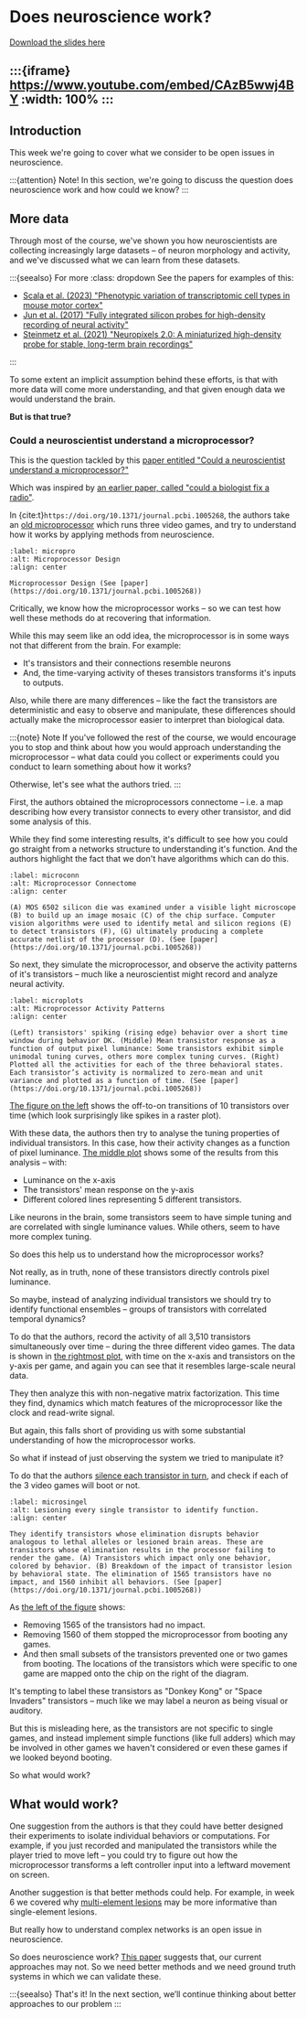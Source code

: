 # Does neuroscience work?

[Download the slides here](slildes/W9-V0-does-neuroscience-work.pptx)

:::{iframe} https://www.youtube.com/embed/CAzB5wwj4BY
:width: 100%
:::
---

## Introduction

This week we're going to cover what we consider to be open issues in neuroscience.

:::{attention} Note!
In this section, we're  going to discuss the question does neuroscience work and how could we know?
:::

## More data

Through most of the course, we've shown you how neuroscientists are collecting increasingly large datasets – of neuron morphology and activity, and we've discussed what we can learn from these datasets.

:::{seealso} For more
:class: dropdown
See the papers for examples of this:

* [Scala et al. (2023) "Phenotypic variation of transcriptomic cell types in mouse motor cortex"](https://doi.org/10.1038/s41586-020-2907-3)
* [Jun et al. (2017) "Fully integrated silicon probes for high-density recording of neural activity"](https://doi.org/10.1038/nature24636)
* [Steinmetz et al. (2021) "Neuropixels 2.0: A miniaturized high-density probe for stable, long-term brain recordings"](https://doi.org/10.1126/science.abf4588)

:::

To some extent an implicit assumption behind these efforts, is that with more data will come more understanding, and that given enough data we would understand the brain.

**But is that true?**

### Could a neuroscientist understand a microprocessor?

This is the question tackled by this [paper entitled "Could a neuroscientist understand a microprocessor?"](https://doi.org/10.1371/journal.pcbi.1005268)

Which was inspired by [an earlier paper, called "could a biologist fix a radio"](https://doi.org/10.1016/S1535-6108(02)00133-2). 

In {cite:t}`https://doi.org/10.1371/journal.pcbi.1005268`, the authors take an [old microprocessor](#micropro) which runs three video games, and try to understand how it works by applying methods from neuroscience.

```{figure} figures/micro.png
:label: micropro
:alt: Microprocessor Design
:align: center

Microprocessor Design (See [paper](https://doi.org/10.1371/journal.pcbi.1005268))
```

Critically, we know how the microprocessor works – so we can test how well these methods do at recovering that information.

While this may seem like an odd idea, the microprocessor is in some ways not that different from the brain. For example:

* It's transistors and their connections resemble neurons
* And, the time-varying activity of theses transistors transforms it's inputs to outputs.

Also, while there are many differences – like the fact the transistors are deterministic and easy to observe and manipulate, these differences should actually make the microprocessor easier to interpret than biological data.

:::{note} Note
If you've followed the rest of the course, we would encourage you to stop and think about how you would approach understanding the microprocessor – what data could you collect or experiments could you conduct to learn something about how it works?

Otherwise, let's see what the authors tried.
:::

First, the authors obtained the microprocessors connectome – i.e. a map describing how every transistor connects to every other transistor, and did some analysis of this.

While they find some interesting results, it's difficult to see how you could go straight from a networks structure to understanding it's function. And the authors highlight the fact that we don't have algorithms which can do this.

```{figure} figures/conn.jpg
:label: microconn
:alt: Microprocessor Connectome
:align: center

(A) MOS 6502 silicon die was examined under a visible light microscope (B) to build up an image mosaic (C) of the chip surface. Computer vision algorithms were used to identify metal and silicon regions (E) to detect transistors (F), (G) ultimately producing a complete accurate netlist of the processor (D). (See [paper](https://doi.org/10.1371/journal.pcbi.1005268))
```

So next, they simulate the microprocessor, and observe the activity patterns of it's transistors – much like a neuroscientist might record and analyze neural activity.

```{figure} figures/mplots.png
:label: microplots
:alt: Microprocessor Activity Patterns
:align: center

(Left) transistors' spiking (rising edge) behavior over a short time window during behavior DK. (Middle) Mean transistor response as a function of output pixel luminance: Some transistors exhibit simple unimodal tuning curves, others more complex tuning curves. (Right) Plotted all the activities for each of the three behavioral states. Each transistor’s activity is normalized to zero-mean and unit variance and plotted as a function of time. (See [paper](https://doi.org/10.1371/journal.pcbi.1005268))
```

[The figure on the left](#microplots) shows the off-to-on transitions of 10 transistors over time (which look surprisingly like spikes in a raster plot).

With these data, the authors then try to analyse the tuning properties of individual transistors. In this case, how their activity changes as a function of pixel luminance. [The middle plot](#microplots) shows some of the results from this analysis – with:

* Luminance on the x-axis
* The transistors' mean response on the y-axis
* Different colored lines representing 5 different transistors.

Like neurons in the brain, some transistors seem to have simple tuning and are correlated with single luminance values. While others, seem to have more complex tuning.

So does this help us to understand how the microprocessor works?

Not really, as in truth, none of these transistors directly controls pixel luminance.

So maybe, instead of analyzing individual transistors we should try to identify functional ensembles – groups of transistors with correlated temporal dynamics?

To do that the authors, record the activity of all 3,510 transistors simultaneously over time – during the three different video games. The data is shown in [the rightmost plot](#microplots), with time on the x-axis and transistors on the y-axis per game, and again you can see that it resembles large-scale neural data.

They then analyze this with non-negative matrix factorization. This time they find, dynamics which match features of the microprocessor like the clock and read-write signal.

But again, this falls short of providing us with some substantial understanding of how the microprocessor works.

So what if instead of just observing the system we tried to manipulate it?

To do that the authors [silence each transistor in turn](#microsingel), and check if each of the 3 video games will boot or not.

```{figure} figures/singel.png
:label: microsingel
:alt: Lesioning every single transistor to identify function.
:align: center

They identify transistors whose elimination disrupts behavior analogous to lethal alleles or lesioned brain areas. These are transistors whose elimination results in the processor failing to render the game. (A) Transistors which impact only one behavior, colored by behavior. (B) Breakdown of the impact of transistor lesion by behavioral state. The elimination of 1565 transistors have no impact, and 1560 inhibit all behaviors. (See [paper](https://doi.org/10.1371/journal.pcbi.1005268))
```

As [the left of the figure](#microsingel) shows:

* Removing 1565 of the transistors had no impact.
* Removing 1560 of them stopped the microprocessor from booting any games.
* And then small subsets of the transistors prevented one or two games from booting. The locations of the transistors which were specific to one game are mapped onto the chip on the right of the diagram. 

It's tempting to label these transistors as "Donkey Kong" or "Space Invaders" transistors – much like we may label a neuron as being visual or auditory.

But this is misleading here, as the transistors are not specific to single games, and instead implement simple functions (like full adders) which may be involved in other games we haven't considered or even these games if we looked beyond booting.

So what would work?

## What would work?

One suggestion from the authors is that they could have better designed their experiments to isolate individual behaviors or computations. For example, if you just recorded and manipulated the transistors while the player tried to move left – you could try to figure out how the microprocessor transforms a left controller input into a leftward movement on screen.

Another suggestion is that better methods could help. For example, in week 6 we covered why [multi-element lesions](#multi-element-lessions) may be more informative than single-element lesions.

But really how to understand complex networks is an open issue in neuroscience.

So does neuroscience work? [This paper](https://doi.org/10.1371/journal.pcbi.1005268) suggests that, our current approaches may not. So we need better methods and we need ground truth systems in which we can validate these.

:::{seealso} That's it!
In the next section, we’ll continue thinking about better approaches to our problem
:::
